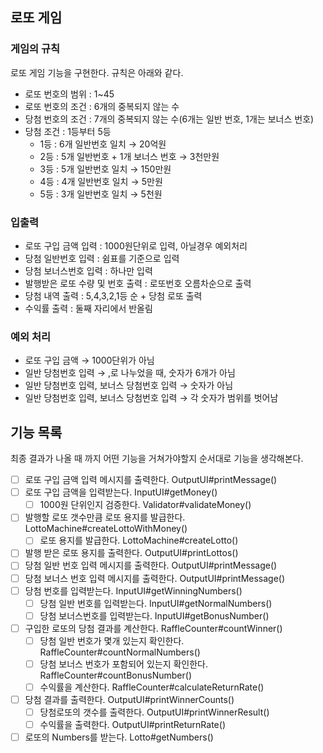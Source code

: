 ## 로또 게임

### 게임의 규칙

로또 게임 기능을 구현한다. 규칙은 아래와 같다.

- 로또 번호의 범위 : 1~45
- 로또 번호의 조건 : 6개의 중복되지 않는 수
- 당첨 번호의 조건 : 7개의 중복되지 않는 수(6개는 일반 번호, 1개는 보너스 번호)
- 당첨 조건 : 1등부터 5등
    - 1등 : 6개 일반번호 일치 → 20억원
    - 2등 : 5개 일반번호 + 1개 보너스 번호 → 3천만원
    - 3등 : 5개 일반번호 일치 → 150만원
    - 4등 : 4개 일반번호 일치 → 5만원
    - 5등 : 3개 일반번호 일치 → 5천원

### 입출력

- 로또 구입 금액 입력 : 1000원단위로 입력, 아닐경우 예외처리
- 당첨 일반번호 입력 : 쉼표를 기준으로 입력
- 당첨 보너스번호 입력 : 하나만 입력
- 발행받은 로또 수량 및 번호 출력 : 로또번호 오름차순으로 출력
- 당첨 내역 출력 : 5,4,3,2,1등 순 + 당첨 로또 출력
- 수익률 출력 : 둘째 자리에서 반올림

### 예외 처리

- 로또 구입 금액 → 1000단위가 아님
- 일반 당첨번호 입력 → ,로 나누었을 때, 숫자가 6개가 아님
- 일반 당첨번호 입력, 보너스 당첨번호 입력 → 숫자가 아님
- 일반 당첨번호 입력, 보너스 당첨번호 입력 → 각 숫자가 범위를 벗어남

## 기능 목록

최종 결과가 나올 때 까지 어떤 기능을 거쳐가야할지 순서대로 기능을 생각해본다.

- [ ]  로또 구입 금액 입력 메시지를 출력한다. OutputUI#printMessage()
- [ ]  로또 구입 금액을 입력받는다. InputUI#getMoney()
    - [ ]  1000원 단위인지 검증한다. Validator#validateMoney()
- [ ]  발행할 로또 갯수만큼 로또 용지를 발급한다. LottoMachine#createLottoWithMoney()
    - [ ]  로또 용지를 발급한다. LottoMachine#createLotto()
- [ ]  발행 받은 로또 용지를 출력한다. OutputUI#printLottos()
- [ ]  당첨 일반 번호 입력 메시지를 출력한다. OutputUI#printMessage()
- [ ]  당첨 보너스 번호 입력 메시지를 출력한다. OutputUI#printMessage()
- [ ]  당첨 번호를 입력받는다. InputUI#getWinningNumbers()
    - [ ]  당첨 일반 번호를 입력받는다. InputUI#getNormalNumbers()
    - [ ]  당첨 보너스번호를 입력받는다. InputUI#getBonusNumber()
- [ ]  구입한 로또의 당첨 결과를 계산한다. RaffleCounter#countWinner()
    - [ ]  당첨 일반 번호가 몇개 있는지 확인한다. RaffleCounter#countNormalNumbers()
    - [ ]  당첨 보너스 번호가 포함되어 있는지 확인한다. RaffleCounter#countBonusNumber()
    - [ ]  수익률을 계산한다. RaffleCounter#calculateReturnRate()
- [ ]  당첨 결과를 출력한다. OutputUI#printWinnerCounts()
    - [ ]  당첨로또의 갯수를 출력한다. OutputUI#printWinnerResult()
    - [ ]  수익률을 출력한다. OutputUI#printReturnRate()

- [ ] 로또의 Numbers를 받는다. Lotto#getNumbers()